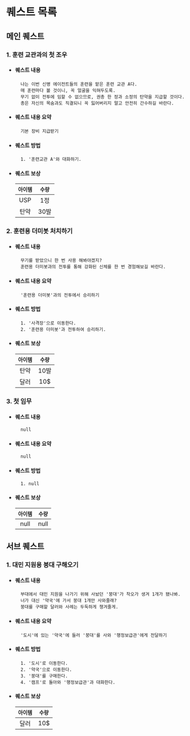 # 퀘스트 목록

## 메인 퀘스트
### 1. 훈련 교관과의 첫 조우
* #### 퀘스트 내용
        나는 이번 신병 에이전트들의 훈련을 맡은 훈련 교관 A다.
        매 훈련마다 볼 것이니, 꼭 얼굴을 익혀두도록.
        무기 없이 전투에 임할 수 없으므로, 권총 한 정과 소정의 탄약을 지급할 것이다.
        총은 자신의 목숨과도 직결되니 꼭 잃어버리지 말고 안전히 간수하길 바란다.
* #### 퀘스트 내용 요약
        기본 장비 지급받기
* #### 퀘스트 방법
        1. '훈련교관 A'와 대화하기.
* #### 퀘스트 보상
  | `아이템` | `수량` |
  | :---: | :---: |
  | USP | 1정 |
  | 탄약 | 30발 |

### 2. 훈련용 더미봇 처치하기
* #### 퀘스트 내용
        무기를 받았으니 한 번 사용 해봐야겠지?
        훈련용 더미봇과의 전투를 통해 강화된 신체를 한 번 경험해보길 바란다.
* #### 퀘스트 내용 요약
        '훈련용 더미봇'과의 전투에서 승리하기
* #### 퀘스트 방법
        1. '사격장'으로 이동한다.
        2. '훈련용 더미봇'과 전투하여 승리하기.
* #### 퀘스트 보상
  | `아이템` | `수량` |
  | :---: | :---: |
  | 탄약 | 10발 |
  | 달러 | 10$ |

### 3. 첫 임무
* #### 퀘스트 내용
        null
* #### 퀘스트 내용 요약
        null
* #### 퀘스트 방법
        1. null
* #### 퀘스트 보상
  | `아이템` | `수량` |
  | :---: | :---: |
  | null | null |

## 서브 퀘스트
### 1. 대민 지원용 붕대 구해오기
* #### 퀘스트 내용
        부대에서 대민 지원을 나가기 위해 사놨던 '붕대'가 착오가 생겨 1개가 됐나봐.
        너가 대신 '약국'에 가서 붕대 1개만 사와줄래?
        붕대를 구매할 달러와 사례는 두둑하게 챙겨줄게.
* #### 퀘스트 내용 요약
        '도시'에 있는 '약국'에 들러 '붕대'를 사와 '행정보급관'에게 전달하기
* #### 퀘스트 방법
        1. '도시'로 이동한다.
        2. '약국'으로 이동한다.
        3. '붕대'를 구매한다.
        4. '캠프'로 돌아와 '행정보급관'과 대화한다.
* #### 퀘스트 보상
  | `아이템` | `수량` |
  | :---: | :---: |
  | 달러 | 10$ |
